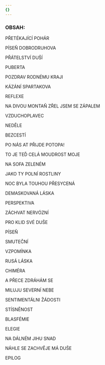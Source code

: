 ```yaml
---
{}
---
```


### OBSAH:

PŘETÉKAJÍCÍ POHÁR   

PÍSEŇ DOBRODRUHOVA

PŘÁTELSTVÍ DUŠÍ

PUBERTA 

POZDRAV RODNÉMU KRAJI 

KÁZÁNÍ SPARTAKOVA 

REFLEXE 

NA DIVOU MONTAŇ ZŘEL JSEM SE ZÁPALEM 

VZDUCHOPLAVEC 

NEDĚLE 

BEZCESTÍ 

PO NÁS AT PŘIJDE POTOPA! 

TO JE TEĎ CELÁ MOUDROST MOJE 

NA SOFA ZELENÉM 

JAKO TY POLNÍ ROSTLINY 

NOC BYLA TOUHOU PŘESYCENÁ 

DEMASKOVANÁ LÁSKA 

PERSPEKTIVA 

ZÁCHVAT NERVÓZNÍ 

PRO KLID SVÉ DUŠE 

PÍSEŇ 

SMUTEČNÍ 

VZPOMÍNKA 

RUSÁ LÁSKA 

CHIMÉRA 

A PŘECE ZDRÁHÁM SE 

MILUJU SEVERNÍ NEBE 

SENTIMENTÁLNI ŽÁDOSTI 

STÍSNĚNOST 

BLASFÉMIE 

ELEGIE 

NA DÁLNÉM JIHU SNAD 

NÁHLE SE ZACHVĚJE MÁ DUŠE 

EPILOG
